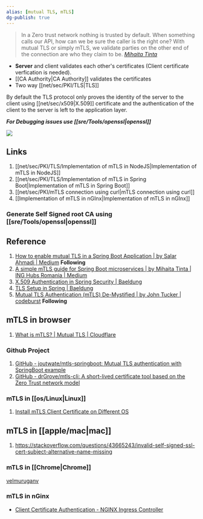 ```yaml
---
alias: [mutual TLS, mTLS]
dg-publish: true
---
```


>In a Zero trust network nothing is trusted by default. When something calls our API, how can we be sure the caller is the right one? With mutual TLS or simply mTLS, we validate parties on the other end of the connection are who they claim to be. *[Mihaita Tinta](https://medium.com/ing-tech-romania/a-simple-mtls-guide-for-spring-boot-microservices-c6bfc9878369)*

- **Server** and client validates each other's certificates (Client certificate verfication is needed).
- [[CA Authority\|CA Authority]] validates the certificates
- Two way [[net/sec/PKI/TLS\|TLS]]


By default the TLS protocol only proves the identity of the server to the client using [[net/sec/x509\|X.509]] certificate and the authentication of the client to the server is left to the application layer.

***For Debugging issues use [[sre/Tools/openssl\|openssl]]***

![](https://www.cloudflare.com/resources/images/slt3lc6tev37/5SjaQfZzDLEGqyzFkA0AA4/d227a26bbd7bc6d24363e9b9aaabef55/how_mtls_works-what_is_mutual_tls.png)

## Links

1. [[net/sec/PKI/TLS/Implementation of mTLS in NodeJS\|Implementation of mTLS in NodeJS]]
2. [[net/sec/PKI/TLS/Implementation of mTLS in Spring Boot\|Implementation of mTLS in Spring Boot]]
3. [[net/sec/PKI/mTLS connection using curl\|mTLS connection using curl]]
4. [[Implementation of mTLS in nGInx\|Implementation of mTLS in nGInx]]

### Generate Self Signed root CA using [[sre/Tools/openssl\|openssl]]

## Reference

1. [How to enable mutual TLS in a Spring Boot Application | by Salar Ahmadi | Medium](https://medium.com/@salarai.de/how-to-enable-mutual-tls-in-a-sprint-boot-application-77144047940f) **Following**
2. [A simple mTLS guide for Spring Boot microservices | by Mihaita Tinta | ING Hubs Romania | Medium](https://medium.com/ing-tech-romania/a-simple-mtls-guide-for-spring-boot-microservices-c6bfc9878369)
3. [X.509 Authentication in Spring Security | Baeldung](https://www.baeldung.com/x-509-authentication-in-spring-security)
4. [TLS Setup in Spring | Baeldung](https://www.baeldung.com/spring-tls-setup)
5. [Mutual TLS Authentication (mTLS) De-Mystified | by John Tucker | codeburst](https://codeburst.io/mutual-tls-authentication-mtls-de-mystified-11fa2a52e9cf) **Following**

## mTLS in browser

1. [What is mTLS? | Mutual TLS | Cloudflare](https://www.cloudflare.com/learning/access-management/what-is-mutual-tls/)

### Github Project

1. [GitHub - joutwate/mtls-springboot: Mutual TLS authentication with SpringBoot example](https://github.com/joutwate/mtls-springboot)
2. [GitHub - drGrove/mtls-cli: A short-lived certificate tool based on the Zero Trust network model](https://github.com/drGrove/mtls-cli)

### mTLS in [[os/Linux\|Linux]]

1. [Install mTLS Client Certificate on Different OS](https://help.logichub.com/docs/install-mtls-client-certificate-on-different-os)

## mTLS in [[apple/mac\|mac]]

1. https://stackoverflow.com/questions/43665243/invalid-self-signed-ssl-cert-subject-alternative-name-missing


### mTLS in [[Chrome\|Chrome]]

[velmuruganv](https://velmuruganv.wordpress.com/2020/04/27/mtls-mutual-tls-authentication-chrome/)

### mTLS in nGinx

- [Client Certificate Authentication - NGINX Ingress Controller](https://kubernetes.github.io/ingress-nginx/examples/auth/client-certs/)